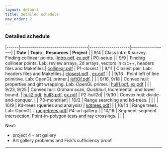 ```yaml
---
layout: default 
title: Detailed schedule
nav_order: 2
---
```



### Detailed schedule 





|------|----------------------------------|--------------------|------------------|
|    __Date__ | __Topic__ | __Resources__ |  __Project__ | 
|  9/4    | Class intro & survey. Finding collinear points. |[intro.pdf](Lectures/slides-intro.pdf), [ex.pdf](Lectures/ex-collineartriplets.pdf)  | P0-setup | 
| 9/9 | Finding collinear points.   Lab: review arrays, 2d arrays, vectors in c/c++, headers files and Makefiles.|  [collinear.pdf](Lectures/slides-collinear.pdf) | P1-closest | 
| 9/11 | Closest pair. Lab:  headers files and Makefiles.|  [closest.pdf](Lectures/slides-closestPair.pdf) , [ex.pdf](Lectures/ex-closestpair.pdf) |  | 
| 9/16 | Point left of line primitive. Lab: OpenGL primer.| [leftOf.pdf](Lectures/slides-leftOf.pdf),   |  | 
| 9/16, 9/18 | Convex hull: properties and gift wrapping. Lab: OpenGL primer.| [hull1.pdf](Lectures/slides-convexHull1.pdf), [ex.pdf](Lectures/ex-giftwrapping.pdf)  |  | 
|  9/23, 9/25 | Convex hull: Graham scan, Quickhull, Incremental, and lower bound. | [hull2.pdf](Lectures/slides-convexHull2.pdf), [hull3.pdf](Lectures/slides-convexHull3.pdf), [ex.pdf](Lectures/ex-graham.pdf) | P2-hull2d| 
| 9/30 | Convex hull: divide-and-conquer.  | | P3-mondrian| 
| 10/2 | Range searching and kd-trees. | | | 
| 10/9 | Kd-trees (queries and analysis) | [kdtrees.pdf](Lectures/slides-kdtrees.pdf)| | 
| 10/14 | Range trees.  Lab: OpenGL | [rangetrees.pdf](Lectures/slides-rangetrees.pdf)| P4-art gallery | 
| 10/16 |  Segment-segment intersection. Point-in-polygon tests and ray crossings. | |  | 




Next: 
- project 4 - art gallery
- Art gallery problems and Fisk’s sufficiency proof


***



